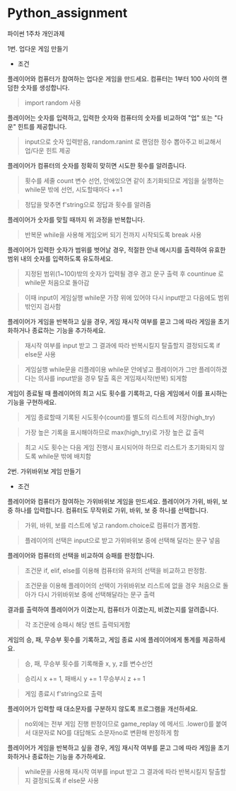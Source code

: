 # Python_assignment
파이썬 1주차 개인과제

1번. 업다운 게임 만들기


 - 조건

플레이어와 컴퓨터가 참여하는 업다운 게임을 만드세요. 컴퓨터는 1부터 100 사이의 랜덤한 숫자를 생성합니다.

> import random 사용

플레이어는 숫자를 입력하고, 입력한 숫자와 컴퓨터의 숫자를 비교하여 "업" 또는 "다운" 힌트를 제공합니다.

> input으로 숫자 입력받음, random.ranint 로 랜덤한 정수 뽑아주고 비교해서 업/다운 힌트 제공

플레이어가 컴퓨터의 숫자를 정확히 맞히면 시도한 횟수를 알려줍니다.

> 횟수를 세줄 count 변수 선언, 안에있으면 같이 초기화되므로 게임을 실행하는  while문 밖에 선언, 시도할때마다 +=1

> 정답을 맞추면 f'string으로 정답과 횟수를 알려줌

플레이어가 숫자를 맞힐 때까지 위 과정을 반복합니다. 

>반복문 while을 사용해 게임오버 되기 전까지 시작되도록 break 사용

플레이어가 입력한 숫자가 범위를 벗어날 경우, 적절한 안내 메시지를 출력하여 유효한 범위 내의 숫자를 입력하도록 유도하세요.

>지정된 범위(1~100)밖의 숫자가 입력될 경우 경고 문구 출력 후 countinue 로 while문 처음으로 돌아감

>이때 input이 게임실행 while문 가장 위에 있어야 다시 input받고 다음에도 범위 밖인지 검사함

플레이어가 게임을 반복하고 싶을 경우, 게임 재시작 여부를 묻고 그에 따라 게임을 초기화하거나 종료하는 기능을 추가하세요. 
>재시작 여부를 input 받고 그 결과에 따라 반복시킬지 탈출할지 결정되도록 if else문 사용

>게임실행 while문을 리플레이용 while문 안에넣고 플레이어가 그만 플레이하겠다는 의사를 input받을 경우 탈출 혹은 게임재시작(반복) 되게함

게임이 종료될 때 플레이어의 최고 시도 횟수를 기록하고, 다음 게임에서 이를 표시하는 기능을 구현하세요. 
>게임 종료할때  기록된 시도횟수(count)를 별도의 리스트에 저장(high_try) 

>가장 높은 기록을 표시해야하므로 max(high_try)로 가장 높은 값 출력

>최고 시도 횟수는 다음 게임 진행시 표시되어야 하므로 리스트가 초기화되지 않도록 while문 밖에 배치함


2번. 가위바위보 게임 만들기

 - 조건

플레이어와 컴퓨터가 참여하는 가위바위보 게임을 만드세요.
플레이어가 가위, 바위, 보 중 하나를 입력합니다. 컴퓨터도 무작위로 가위, 바위, 보 중 하나를 선택합니다. 
>가위, 바위, 보를 리스트에 넣고 random.choice로 컴퓨터가 뽑게함.

>플레이어의 선택은 input으로 받고 가위바위보 중에 선택해 달라는 문구 넣음

플레이어와 컴퓨터의 선택을 비교하여 승패를 판정합니다.
>조건문 if, elif, else를 이용해 컴퓨터와 유저의 선택을 비교하고 판정함.

>조건문을 이용해 플레이어의 선택이 가위바위보 리스트에 없을 경우 처음으로 돌아가 다시 가위바위보 중에 선택해달라는 문구 출력

결과를 출력하여 플레이어가 이겼는지, 컴퓨터가 이겼는지, 비겼는지를 알려줍니다.
>각 조건문에 승패시 해당 멘트 출력되게함

게임의 승, 패, 무승부 횟수를 기록하고, 게임 종료 시에 플레이어에게 통계를 제공하세요.
>승, 패, 무승부 횟수를 기록해줄 x, y, z를 변수선언

>승리시 x += 1, 패배시 y += 1 무승부시 z += 1

>게임 종료시 f'string으로 출력

플레이어가 입력할 때 대소문자를 구분하지 않도록 프로그램을 개선하세요.
>no외에는 전부 게임 진행 판정이므로 game_replay 에 메서드 .lower()를 붙여서 대문자로 NO를 대답해도 소문자no로 변환해 판정하게 함

플레이어가 게임을 반복하고 싶을 경우, 게임 재시작 여부를 묻고 그에 따라 게임을 초기화하거나 종료하는 기능을 추가하세요.
>while문을 사용해 재시작 여부를 input 받고 그 결과에 따라 반복시킬지 탈출할지 결정되도록 if else문 사용